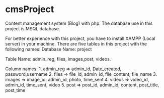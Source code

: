 # cmsProject
Content management system (Blog) with php.
The database use in this project is MSQL database. 


For better experience with this project, you have to install XAMPP (Local server) in your machine.
There are five tables in this project with the following names:
Database Name: project

Table Name: admin_reg, files, images,post, videos.

Column names: 1. admin_reg => admin_id, Date_created, password,username
2. files => file_id, admin_id, file_content, file_name
3. images => image_id, admin_id, photo, time_sent
4. videos => video_id, admin_id, time_sent, video
5. post => post_id, admin_id, content, post_title, post_time

